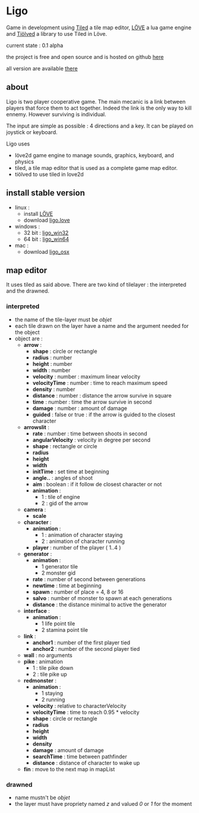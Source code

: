 Ligo
========================================
Game in development using [Tiled](http://www.mapeditor.org/) a tile map editor, [LÖVE](http://love2d.org) a lua game engine and [Tiölved](https://github.com/thiolliere/tiolved) a library to use Tiled in Löve.

current state : 0.1 alpha

the project is free and open source and is hosted on github [here](https://github.com/thiolliere/ligo)

all version are available [there](http://www.thiolliere.org/ligo/download)

about
----------------------------------------
Ligo is two player cooperative game. 
The main mecanic is a link between players that force them to act together. 
Indeed the link is the only way to kill ennemy. 
However surviving is individual.

The input are simple as possible : 4 directions and a key. It can be played on joystick or keyboard.

Ligo uses 

* löve2d game engine to manage sounds, graphics, keyboard, and physics
* tiled, a tile map editor that is used as a complete game map editor.
* tiölved to use tiled in love2d

install stable version
----------------------------------------

* linux : 
	* install [LÖVE](http://love2d.org) 
	* download [ligo.love](http://www.thiolliere.org/ligo/download/stable/ligo.love)
* windows :
	* 32 bit : [ligo_win32](http://www.thiolliere.org/ligo/download/stable/ligo_win32.zip)
	* 64 bit : [ligo_win64](http://www.thiolliere.org/ligo/download/stable/ligo_win64.zip)
* mac :
	* download [ligo_osx](http://www.thiolliere.org/ligo/download/stable/ligo_osx.zip)

map editor
----------------------------------------
It uses tiled as said above. There are two kind of tilelayer : the interpreted and the drawned.

### interpreted
* the name of the tile-layer must be *objet*  
* each tile drawn on the layer have a name and the argument needed for the object
* object are :
  * **arrow** :
    * **shape** : circle or rectangle
    * **radius** : number
    * **height** : number
    * **width** : number
    * **velocity** : number : maximum linear velocity
    * **velocityTime** : number : time to reach maximum speed
    * **density** : number
    * **distance** : number : distance the arrow survive in square
    * **time** : number : time the arrow survive in second
    * **damage** : number : amount of damage
    * **guided** : false or true : if the arrow is guided to the closest character
  * **arrowslit** :
    * **rate** : number : time between shoots in second
    * **angularVelocity** : velocity in degree per second
    * **shape** : rectangle or circle
    * **radius**
    * **height**
    * **width**
    * **initTime** : set time at beginning
    * **angle..** : angles of shoot
    * **aim** : boolean : if it follow de closest character or not
    * **animation** :
      * 1 : tile of engine
      * 2 : gid of the arrow
  * **camera** :
    * **scale**
  * **character** :
    * **animation** :
      * 1 : animation of character staying
      * 2 : animation of character running
    * **player** : number of the player ( 1..4 )
  * **generator** :
    * **animation** :
      * 1 generator tile
      * 2 monster gid
    * **rate** : number of second between generations
    * **newtime** : time at beginning
    * **spawn** : number of place = 4, 8 or 16
    * **salvo** : number of monster to spawn at each generations
    * **distance** : the distance minimal to active the generator
  * **interface** : 
    * **animation** :
      * 1 life point tile
      * 2 stamina point tile
  * **link** :
    * **anchor1** : number of the first player tied
    * **anchor2** : number of the second player tied
  * **wall** : no arguments
  * **pike** : animation
    * 1 : tile pike down
    * 2 : tile pike up
  * **redmonster** : 
    * **animation** :
      * 1 staying
      * 2 running
    * **velocity** : relative to characterVelocity
    * **velocityTime** : time to reach 0.95 * velocity
    * **shape** : circle or rectangle
    * **radius**
    * **height**
    * **width**
    * **density**
    * **damage** : amount of damage
    * **searchTime** : time between pathfinder
    * **distance** : distance of character to wake up
  * **fin** : move to the next map in mapList

### drawned
* name mustn't be *objet*
* the layer must have propriety named *z* and valued *0* or *1* for the moment
